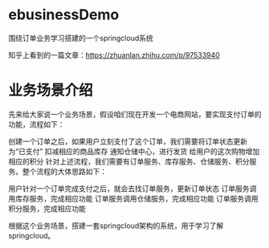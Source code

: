 # ebusinessDemo
围绕订单业务学习搭建的一个springcloud系统

知乎上看到的一篇文章：https://zhuanlan.zhihu.com/p/97533940

# 业务场景介绍
先来给大家说一个业务场景，假设咱们现在开发一个电商网站，要实现支付订单的功能，流程如下：

创建一个订单之后，如果用户立刻支付了这个订单，我们需要将订单状态更新为“已支付”
扣减相应的商品库存
通知仓储中心，进行发货
给用户的这次购物增加相应的积分
针对上述流程，我们需要有订单服务、库存服务、仓储服务、积分服务。整个流程的大体思路如下：

用户针对一个订单完成支付之后，就会去找订单服务，更新订单状态
订单服务调用库存服务，完成相应功能
订单服务调用仓储服务，完成相应功能
订单服务调用积分服务，完成相应功能

根据这个业务场景，搭建一套springcloud架构的系统，用于学习了解springcloud。


